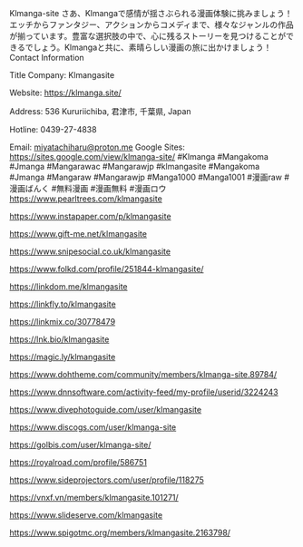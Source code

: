 Klmanga-site
さあ、Klmangaで感情が揺さぶられる漫画体験に挑みましょう！エッチからファンタジー、アクションからコメディまで、様々なジャンルの作品が揃っています。豊富な選択肢の中で、心に残るストーリーを見つけることができるでしょう。Klmangaと共に、素晴らしい漫画の旅に出かけましょう！
Contact Information

Title Company: Klmangasite

Website: https://klmanga.site/

Address: 536 Kururiichiba, 君津市, 千葉県, Japan

Hotline: 0439-27-4838

Email: miyatachiharu@proton.me
Google Sites: https://sites.google.com/view/klmanga-site/
#Klmanga #Mangakoma #Jmanga #Mangarawac #Mangarawjp #klmangasite #Mangakoma #Jmanga #Mangaraw #Mangarawjp #Manga1000 #Manga1001 #漫画raw #漫画ばんく #無料漫画 #漫画無料 #漫画ロウ
https://www.pearltrees.com/klmangasite

https://www.instapaper.com/p/klmangasite

https://www.gift-me.net/klmangasite

https://www.snipesocial.co.uk/klmangasite

https://www.folkd.com/profile/251844-klmangasite/

https://linkdom.me/klmangasite

https://linkfly.to/klmangasite

https://linkmix.co/30778479

https://lnk.bio/klmangasite

https://magic.ly/klmangasite

https://www.dohtheme.com/community/members/klmanga-site.89784/

https://www.dnnsoftware.com/activity-feed/my-profile/userid/3224243

https://www.divephotoguide.com/user/klmangasite

https://www.discogs.com/user/klmanga-site

https://golbis.com/user/klmanga-site/

https://royalroad.com/profile/586751

https://www.sideprojectors.com/user/profile/118275

https://vnxf.vn/members/klmangasite.101271/

https://www.slideserve.com/klmangasite

https://www.spigotmc.org/members/klmangasite.2163798/